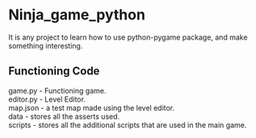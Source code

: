 # Ninja_game_python
It is any project to learn how to use python-pygame package, and make something interesting.

## Functioning Code
game.py - Functioning game.
<br>
editor.py - Level Editor.
<br>
map.json - a test map made using the level editor.
<br>
data - stores all the asserts used.
<br>
scripts - stores all the additional scripts that are used in the main game.
